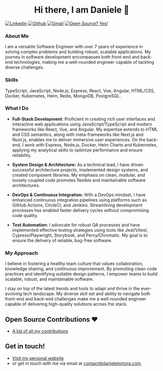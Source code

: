 <h1 align="center">Hi there, I am Daniele 👋</h1>

[![Linkedin](https://img.shields.io/badge/-LinkedIn-blue?style=flat&logo=Linkedin&logoColor=white)](https://www.linkedin.com/in/danieletortora/)
[![Github](https://img.shields.io/badge/-Github-000?style=flat&logo=Github&logoColor=white)](https://github.com/floroz)
[![Gmail](https://img.shields.io/badge/-Gmail-c14438?style=flat&logo=Gmail&logoColor=white)](mailto:contact@danieletortora.com)
[![Open Source? Yes!](https://badgen.net/badge/Open%20Source%20%3F/Yes%21/blue?icon=github)](https://github.com/floroz/floroz/blob/master/CONTRIBUTIONS.md)


### About Me
I am a versatile Software Engineer with over 7 years of experience in solving complex problems and building robust, scalable applications. My journey in software development encompasses both front-end and back-end technologies, making me a well-rounded engineer capable of tackling diverse challenges.

### Skills

TypeScript, JavaScript, Node.js, Express, React, Vue, Angular, HTML/CSS, Docker, Kubernetes, Helm, Redis, MongoDB, PostgreSQL.

### What I Do
- **Full-Stack Development**: Proficient in creating rich user interfaces and interactive web applications using JavaScript/TypeScript and modern frameworks like React, Vue, and Angular. My expertise extends to HTML and CSS semantics, along with meta-frameworks like Next.js and Nuxt.js, enables me to deliver immersive user experiences. On the back-end, I work with Express, Node.js, Docker, Helm Charts and Kubernetes, applying my analytical skills to optimize performance and ensure reliability.

- **System Design & Architecture:** As a technical lead, I have driven successful architecture projects, implemented design systems, and created component libraries. My emphasis on clean, modular, and loosely coupled code promotes flexible and maintainable software architectures.

- **DevOps & Continuous Integration:** With a DevOps mindset, I have enhanced continuous integration pipelines using platforms such as GitHub Actions, CircleCI, and Jenkins. Streamlining development processes has enabled faster delivery cycles without compromising code quality.

- **Test Automation:** I advocate for robust QA processes and have implemented effective testing strategies using tools like Jest/Vitest, Cypress/Playwright, Storybook, and Percy/Chromatic. My goal is to ensure the delivery of reliable, bug-free software.

### My Approach
I believe in fostering a healthy team culture that values collaboration, knowledge sharing, and continuous improvement. By promoting clean code practices and identifying suitable design patterns, I empower teams to build scalable, robust, and maintainable software.

I stay on top of the latest trends and tools to adapt and thrive in the ever-evolving tech landscape. My diverse skill set and ability to navigate both front-end and back-end challenges make me a well-rounded engineer capable of delivering high-quality solutions across the stack.


## Open Source Contributions :heart:

- [A list of all my contributions](https://github.com/floroz/floroz/blob/master/CONTRIBUTIONS.md)


## Get in touch!

- [Visit my personal website](https://www.danieletortora.com)
- or get in touch with me via email at contact@danieletortora.com.

